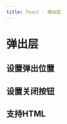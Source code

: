 ```yaml
---
title: Toast - 弹出层
---
```


# 弹出层

## 设置弹出位置

<ClientOnly>
  <demo-toast-1></demo-toast-1>
</ClientOnly>

## 设置关闭按钮

<ClientOnly>
  <demo-toast-2></demo-toast-2>
</ClientOnly>

## 支持HTML

<ClientOnly>
  <demo-toast-3></demo-toast-3>
</ClientOnly>
